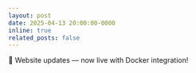 ```yaml
---
layout: post
date: 2025-04-13 20:00:00-0000
inline: true
related_posts: false
---
```


<!-- A simple inline announcement with Markdown emoji! :sparkles: :smile: -->

🎉 Website updates — now live with Docker integration!